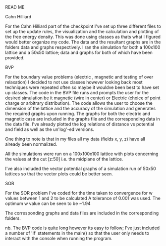 READ ME

Cahn Hilliard

For the Cahn Hilliard part of the checkpoint I've set up three different files to set up the 
update rules, the visualization and the calculation and plotting of the free energy density.
This was done using classes as thats what I figured would better organize my code.
The data and the resultant graphs are in the folders data and graphs respectively. I ran the simulation
for both a 100x100 lattice and a 50x50 lattice; data and graphs for both of which have been provided.

BVP

For the boundary value problems (electric , magnetic and testing of over relaxation)
I decided to not use classes however looking back most techniques were repeated often
so maybe it wouldve been best to have set up classes. The code in the BVP file runs and prompts
the user for the desired simulation be it magnetic (wire in center) or Electric (choice of point charge
or arbitrary distribution). The code allows the user to choose the dimension of the lattice and the
accuracy of the simulation and generates the required graphs upon running. 
The graphs for both the electric and magnetic case are included in the graphs file and the corresponding 
data in the data file. I've already plotted the log relations of distance vs potential and field as well
as the un'log'-ed versions.

One thing to note is that in my files all my data (fields x, y, z) have all already been normalized.

All the simulations were run on a 100x100x100 lattice with plots concerning the values at the cut [z:50]
i.e. the midplane of the lattice.

I've also included the vector potential graphs of a simulation run of 50x50 lattices so that the vector plots
could be better seen.

SOR

For the SOR problem I've coded for the time taken to convergence for w values between 1 and 2 to be calculated
A tolerance of 0.001 was used. The optimum w value can be seen to be ~1.94

The corresponding graphs and data files are included in the corresponding folders.


nb. The BVP code is quite long however its easy to follow; I've just included a number of 'if' statements in the 
main() so that the user only needs to interact with the console when running the program.

